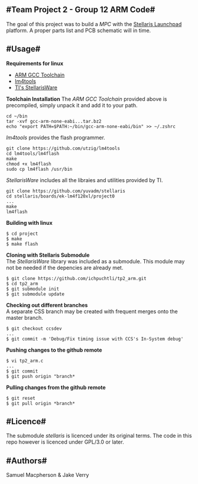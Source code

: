#Team Project 2 - Group 12 ARM Code#
------------------------------------
The goal of this project was to build a *MPC* with the [Stellaris Launchpad](http://ti.com/stellaris-launchpad) platform. A proper parts list and PCB schematic will in time.

#Usage#
-------
__Requirements for linux__
    
* [ARM GCC Toolchain](https://launchpad.net/gcc-arm-embedded)
* [lm4tools](https://github.com/utzig/lm4tools)
* [TI's StellarisWare](https://github.com/yuvadm/stellaris)

__Toolchain Installation__
The *ARM GCC Toolchain* provided above is precompiled, simply unpack it and add it to your path.

    cd ~/bin
    tar -xvf gcc-arm-none-eabi...tar.bz2
    echo "export PATH=$PATH:~/bin/gcc-arm-none-eabi/bin" >> ~/.zshrc

*lm4tools* provides the flash programmer.
    
    git clone https://github.com/utzig/lm4tools
    cd lm4tools/lm4flash
    make
    chmod +x lm4flash
    sudo cp lm4flash /usr/bin

*StellarisWare* includes all the libraies and utilities provided by TI.

    git clone https://github.com/yuvadm/stellaris
    cd stellaris/boards/ek-lm4f120xl/project0
    ...
    make
    lm4flash

__Building with linux__  

    $ cd project
    $ make
    $ make flash

__Cloning with Stellaris Submodule__  
The *StellarisWare* library was included as a submodule. This module may not be needed if the depencies are already met. 

    $ git clone https://github.com/ichpuchtli/tp2_arm.git
    $ cd tp2_arm
    $ git submodule init
    $ git submodule update


__Checking out different branches__   
A separate CSS branch may be created with frequent merges onto the master branch.

    $ git checkout ccsdev
    ...
    $ git commit -m 'Debug/Fix timing issue with CCS's In-System debug'


__Pushing changes to the github remote__  

    $ vi tp2_arm.c
    ...
    $ git commit
    $ git push origin "branch* 

__Pulling changes from the github remote__  

    $ git reset
    $ git pull origin *branch*


#Licence#
---------
The submodule *stellaris* is licenced under its original terms. The code in this repo however is licenced under GPL/3.0 or later.

#Authors#
----------
Samuel Macpherson & Jake Verry
